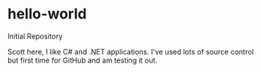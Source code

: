 # hello-world
Initial Repository

Scott here, I like C# and .NET applications.  I've used lots of source control but first time for GitHub and am testing it out.
